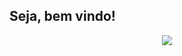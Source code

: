 

<h2> Seja, bem vindo!</h2>

<p align="center">   <img alingn="center" src="https://profile-counter.glitch.me/AndersonAndradeHaupt/count.svg" /></p>



